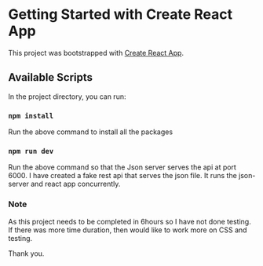 # Getting Started with Create React App

This project was bootstrapped with [Create React App](https://github.com/facebook/create-react-app).

## Available Scripts

In the project directory, you can run:

### `npm install`

Run the above command to install all the packages

### `npm run dev`

Run the above command so that the Json server serves the api at port 6000. I have created a fake rest api that serves the json file. It runs the json-server and react app concurrently.

### Note

As this project needs to be completed in 6hours so I have not done testing. If there was more time duration, then would like to work more on CSS and testing.

Thank you.
